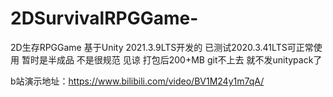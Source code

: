 # 2DSurvivalRPGGame-
2D生存RPGGame
基于Unity 2021.3.9LTS开发的 已测试2020.3.41LTS可正常使用
暂时是半成品 不是很规范 见谅
打包后200+MB git不上去 就不发unitypack了


b站演示地址：https://www.bilibili.com/video/BV1M24y1m7qA/
